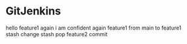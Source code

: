 # GitJenkins
hello
feature1
again
 i am confident
again feature1
from main to feature1
stash change
stash pop
feature2 commit


